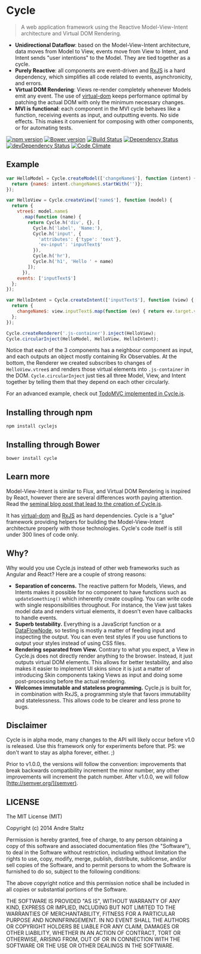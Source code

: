 # Cycle

> A web application framework using the Reactive Model-View-Intent architecture and Virtual
DOM Rendering.

* **Unidirectional Dataflow**: based on the Model-View-Intent architecture, data moves
  from Model to View, events move from View to Intent, and Intent sends "user intentions"
  to the Model. They are tied together as a cycle.
* **Purely Reactive**: all components are event-driven and [RxJS](https://github.com/Reactive-Extensions/RxJS)
  is a hard dependency, which simplifies all code related to events, asynchronicity, and
  errors.
* **Virtual DOM Rendering**: Views re-render completely whenever Models emit any event.
  The use of [virtual-dom](https://github.com/Matt-Esch/virtual-dom) keeps performance
  optimal by patching the actual DOM with only the minimum necessary changes.
* **MVI is functional**: each component in the MVI cycle behaves like a function,
  receiving events as input, and outputting events. No side effects. This makes it
  convenient for composing with other components, or for automating tests.

[![npm version](https://badge.fury.io/js/cyclejs.svg)](http://badge.fury.io/js/cyclejs)
[![Bower version](https://badge.fury.io/bo/cycle.svg)](http://badge.fury.io/bo/cycle)
[![Build Status](https://travis-ci.org/staltz/cycle.svg?branch=master)](https://travis-ci.org/staltz/cycle)
[![Dependency Status](https://david-dm.org/staltz/cycle.svg)](https://david-dm.org/staltz/cycle)
[![devDependency Status](https://david-dm.org/staltz/cycle/dev-status.svg)](https://david-dm.org/staltz/cycle#info=devDependencies)
[![Code Climate](https://codeclimate.com/github/staltz/cycle/badges/gpa.svg)](https://codeclimate.com/github/staltz/cycle)

## Example

```javascript
var HelloModel = Cycle.createModel(['changeName$'], function (intent) {
  return {name$: intent.changeName$.startWith('')};
});

var HelloView = Cycle.createView(['name$'], function (model) {
  return {
    vtree$: model.name$
      .map(function (name) {
        return Cycle.h('div', {}, [
          Cycle.h('label', 'Name:'),
          Cycle.h('input', {
            'attributes': {'type': 'text'},
            'ev-input': 'inputText$'
          }),
          Cycle.h('hr'),
          Cycle.h('h1', 'Hello ' + name)
        ]);
      }),
    events: ['inputText$']
  };
});

var HelloIntent = Cycle.createIntent(['inputText$'], function (view) {
  return {
    changeName$: view.inputText$.map(function (ev) { return ev.target.value; })
  };
});

Cycle.createRenderer('.js-container').inject(HelloView);
Cycle.circularInject(HelloModel, HelloView, HelloIntent);
```

Notice that each of the 3 components has a neighbour component as input, and each outputs
an object mostly containing Rx Observables. At the bottom, the Renderer we created
subscribes to changes of `HelloView.vtree$` and renders those virtual elements into
`.js-container` in the DOM. `Cycle.circularInject` just ties all three Model, View, and
Intent together by telling them that they depend on each other circularly.

For an advanced example, check out [TodoMVC implemented in Cycle.js](https://github.com/staltz/todomvc-cycle).

## Installing through npm

`npm install cyclejs`

## Installing through Bower

`bower install cycle`

## Learn more

Model-View-Intent is similar to Flux, and Virtual DOM Rendering is inspired by React,
however there are several differences worth paying attention. Read the [seminal blog post
that lead to the creation of Cycle.js](http://futurice.com/blog/reactive-mvc-and-the-virtual-dom).

It has [virtual-dom](https://github.com/Matt-Esch/virtual-dom) and [RxJS](https://github.com/Reactive-Extensions/RxJS)
as hard dependencies. Cycle is a "glue" framework providing helpers for building the
Model-View-Intent architecture properly with those technologies. Cycle's code itself is
still under 300 lines of code only.

## Why?

Why would you use Cycle.js instead of other web frameworks such as Angular and React? Here
are a couple of strong reasons:

- **Separation of concerns.** The reactive pattern for Models, Views, and Intents makes it
  possible for no component to have functions such as `updateSomething()` which inherently
  create coupling. You can write code with single responsibilities throughout. For
  instance, the View just takes model data and renders virtual elements, it doesn't even
  have callbacks to handle events.
- **Superb testability.** Everything is a JavaScript function or a [DataFlowNode](https://github.com/staltz/cycle/blob/master/docs/data-flow-nodes.md),
  so testing is mostly a matter of feeding input and inspecting the output. You can even
  test styles if you use functions to output your styles instead of using CSS files.
- **Rendering separated from View.** Contrary to what you expect, a View in Cycle.js does
  not directly render anything to the browser. Instead, it just outputs virtual DOM
  elements. This allows for better testability, and also makes it easier to implement
  UI skins since it is just a matter of introducing Skin components taking Views as input
  and doing some post-processing before the actual rendering.
- **Welcomes immutable and stateless programming.** Cycle.js is built for, in
  combination with RxJS, a programming style that favors immutability and statelessness.
  This allows code to be clearer and less prone to bugs.

## Disclaimer

Cycle is in alpha mode, many changes to the API will likely occur before v1.0 is released.
Use this framework only for experiments before that. PS: we don't want to stay as alpha
forever, either. ;)

Prior to v1.0.0, the versions will follow the convention: improvements that break backwards
compatibility increment the minor number, any other improvements will increment the patch
number. After v1.0.0, we will follow [http://semver.org/](semver).

## LICENSE

The MIT License (MIT)

Copyright (c) 2014 Andre Staltz

Permission is hereby granted, free of charge, to any person obtaining a copy
of this software and associated documentation files (the "Software"), to deal
in the Software without restriction, including without limitation the rights
to use, copy, modify, merge, publish, distribute, sublicense, and/or sell
copies of the Software, and to permit persons to whom the Software is
furnished to do so, subject to the following conditions:

The above copyright notice and this permission notice shall be included in
all copies or substantial portions of the Software.

THE SOFTWARE IS PROVIDED "AS IS", WITHOUT WARRANTY OF ANY KIND, EXPRESS OR
IMPLIED, INCLUDING BUT NOT LIMITED TO THE WARRANTIES OF MERCHANTABILITY,
FITNESS FOR A PARTICULAR PURPOSE AND NONINFRINGEMENT. IN NO EVENT SHALL THE
AUTHORS OR COPYRIGHT HOLDERS BE LIABLE FOR ANY CLAIM, DAMAGES OR OTHER
LIABILITY, WHETHER IN AN ACTION OF CONTRACT, TORT OR OTHERWISE, ARISING FROM,
OUT OF OR IN CONNECTION WITH THE SOFTWARE OR THE USE OR OTHER DEALINGS IN
THE SOFTWARE.
